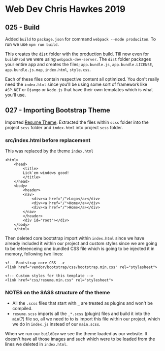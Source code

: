 # Web Dev Chris Hawkes 2019

## 025 - Build

Added `build` to `package.json` for command `webpack --mode produciton`. To run we use `npm run build`.

This creates the `dist` folder with the production build. Till now even for `buildProd` we were using `webpack-dev-server`. The `dist` folder packages your entire app and creates the files; `app.bundle.js`, `app.bundle.LICENSE`, `app.bundle.js.map`, `index.html`, `style.css`.

Each of these files contain respective content all optimized. You don't really need the `index.html` since you'll be using some sort of framework like `ASP.NET` or `Django` or `Node.js` that have their own templates which is what you'll use.

## 027 - Importing Bootstrap Theme

Imported [Resume Theme](https://startbootstrap.com/themes/resume/). Extracted the files within `scss` folder into the project `scss` folder and `index.html` into project `scss` folder.

### src/index.html before replacement

This was replaced by the theme `index.html`

    <html>
        <head>
            <title>
            Lick`em windows good!
            </title>
        </head>
        <body>
            <header>
            <nav>
                <div><a href="/">Logo</a></div>
                <div><a href="/">Home</a></div>
                <div><a href="/">Home</a></div>
            </nav>
            </header>
            <div id="root"></div>
        </body>
        </html>

Then deleted core bootstrap import within `index.html` since we have already included it within our project and custom styles since we are going to be referenceing one bundled CSS file which is going to be injected it in memory, following two lines:

    <!-- Bootstrap core CSS -->
    <link href="vendor/bootstrap/css/bootstrap.min.css" rel="stylesheet">

    <!-- Custom styles for this template -->
    <link href="css/resume.min.css" rel="stylesheet">

### NOTES on the SASS structure of the theme

* All the `.scss` files that start with `_` are treated as plugins and won't be compiled.
* `resume.scss` imports all the `_*.scss` (plugin) files and build it into the `min`(?) file so, all we need to to is import this file within our project, which we do in `index.js` instead of our `main.scss`.

When we run our `buildDev` we see the theme loaded as our website. It doesn't have all those images and such which were to be loaded from the lines we deleted in `index.html`.